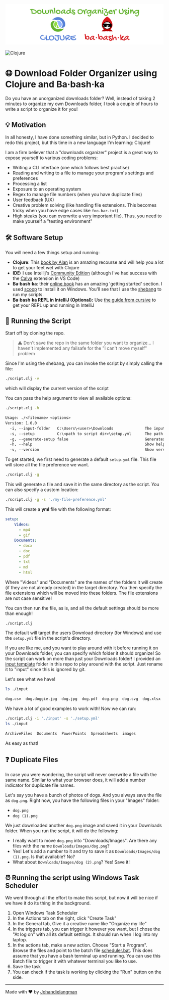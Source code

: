 ![banner](docs/images/banner.png)

![Clojure](https://img.shields.io/badge/Clojure-%23Clojure.svg?style=for-the-badge&logo=Clojure&logoColor=Clojure)

# 🌐 Download Folder Organizer using Clojure and Ba·bash·ka

Do you have an unorganized downloads folder? Well, instead of taking 2 minutes to organize my own Downloads folder, I took a couple of hours to write a script to organize it for you!

## 💡 Motivation

In all honesty, I have done something similar, but in Python. I decided to redo this project, but this time in a new language I'm learning: Clojure!

I am a firm believer that a "downloads organizer" project is a great way to expose yourself to various coding problems:
- Writing a CLI interface (one which follows best practise)
- Reading and writing to a file to manage your program's settings and preferences
- Processing a list
- Exposure to an operating system
- Regex to manage file numbers (when you have duplicate files)
- User feedback (UX)
- Creative problem solving (like handling file extensions. This becomes tricky when you have edge cases like `foo.bar.txt`)
- High steaks (you can overwrite a very important file). Thus, you need to make yourself a "testing environment"

## 🛠 Software Setup

You will need a few things setup and running:
- **Clojure**: This [book by Alan](https://www.braveclojure.com/getting-started/) is an amazing recourse and will help you a lot to get your feet wet with Clojure
- **IDE:** I use Intellij's [Community Edition](https://www.jetbrains.com/idea/download/other.html) (although I've had success with the [Calva](https://calva.io) extension in VS Code)
- **Ba·bash·ka**: their [online book](https://book.babashka.org) has an amazing 'getting started' section. I used [scoop](https://scoop.sh) to install it on Windows. You'll see that I use the [shebang](https://en.wikipedia.org/wiki/Shebang_(Unix)) to run my scripts.
- **Ba·bash·ka REPL in IntelliJ (Optional):** Use [the guide from cursive](https://cursive-ide.com/userguide/babashka.html) to get your REPL up and running in IntelliJ

## 🚀 Running the Script

Start off by cloning the repo.

> ⚠ Don't save the repo in the same folder you want to organize... I haven't implemented any failsafe for the "I can't move myself" problem

Since I'm using the shebang, you can invoke the script by simply calling the file:


```bash
./script.clj -v
```

which will display the current version of the script

You can pass the help argument to view all available options:

```bash
./script.clj -h
```

```txt
Usage: ./<filename> <options>
Version: 1.0.0
  -i, --input-folder   C:\Users\<user>\Downloads              The input folder directory
  -s, --setup          C:\<path to script dir>\setup.yml      The path to the setup yml file
  -g, --generate-setup false                                  Generates a default setup.yml file
  -h, --help                                                  Show help
  -v, --version                                               Show version

```

To get started, we first need to generate a default `setup.yml` file. This file will store all the file preference we want.

```bash
./script.clj -g
```

This will generate a file and save it in the same directory as the script. You can also specify a custom location:

```bash
./script.clj -g -s './my-file-preference.yml'
```

This will create a **yml** file with the following format:

```yml
setup:
    Videos:
      - mp4
      - gif
    Documents:
      - docx
      - doc
      - pdf
      - txt
      - md
      - html
```

Where "Videos" and "Documents" are the names of the folders it will create (if they are not already created) in the target directory. You then specify the file extensions which will be moved into these folders. The file extensions are not case sensitive!

You can then run the file, as is, and all the default settings should be more than enough!

```bash
./script.clj
```

The default will target the users Download directory (for Windows) and use the `setup.yml` file in the script's directory.

If you are like me, and you want to play around with it before running it on your Downloads folder, you can specify which folder it should organize! So the script can work on more than just your Downloads folder!
I provided an [input template](./input_template) folder in this repo to play around with the script. Just rename it to "input" since this is ignored by git. 

Let's see what we have!

```bash
ls ./input
```

```txt
dog.csv  dog.doggie.jpg  dog.jpg  dog.pdf  dog.png  dog.svg  dog.xlsx  horse.txt  horse.webp  horses.pptx  horses.zip
```

We have a lot of good examples to work with! Now we can run:

```bash
./script.clj -i './input' -s './setup.yml'
ls ./input
```

```txt
ArchiveFiles  Documents  PowerPoints  Spreadsheets  images
```

As easy as that! 

## ❓ Duplicate Files

In case you were wondering, the script will never overwrite a file with the same name. Similar to what your browser does, it will add a number indicator for duplicate file names.

Let's say you have a bunch of photos of dogs. And you always save the file as `dog.png`. Right now, you have the following files in your "Images" folder:
- `dog.png`
- `dog (1).png`

We just downloaded another `dog.png` image and saved it in your Downloads folder. When you run the script, it will do the following:
- I really want to move `dog.png` into "Downloads/Images". Are there any files with the name `Downloads/Images/dog.png`?
- Yes! Let's add a number to it and try to save it as `Downloads/Images/dog (1).png`. Is that available? No?
- What about `Downloads/Images/dog (2).png`? Yes! Save it!

## ⏰ Running the script using Windows Task Scheduler

We went through all the effort to make this script, but now it will be nice if we have it do its thing in the background.
1. Open Windows Task Scheduler
2. In the Actions tab on the right, click "Create Task"
3. In the General tab, Give it a creative name like "Organize my life"
4. In the triggers tab, you can trigger it however you want, but I chose the "At log on" with all its default settings. It should run when I log into my laptop.
5. In the actions tab, make a new action. Choose "Start a Program". Browse the files and point to the batch file [scheduler.bat](./scheduler.bat). This does assume that you have a bash terminal up and running. You can use this Batch file to trigger it with whatever terminal you like to use.
6. Save the task
7. You can check if the task is working by clicking the "Run" button on the side.

---

Made with ❤️ by [Johandielangman](https://github.com/Johandielangman)